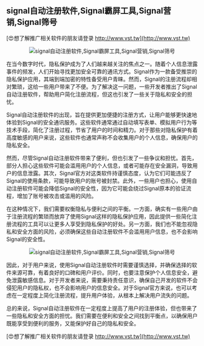 ## **signal自动注册软件,Signal霸屏工具,Signal营销,Signal筛号**

[😍想了解推广相关软件的朋友请登录 http://www.vst.tw](http://www.vst.tw)

 <center><img src="https://vst.tw/MP4/tuiguang/png/1.png" alt="signal自动注册软件,Signal霸屏工具,Signal营销,Signal筛号"></center>

在当今数字时代，隐私保护成为了人们越来越关注的焦点之一。随着个人信息泄露事件的频发，人们开始寻找更加安全可靠的通讯方式。Signal作为一款备受推崇的隐私保护应用，其端到端加密的特性备受用户青睐。然而，Signal的注册流程却相对繁琐，这给一些用户带来了不便。为了解决这一问题，一些开发者推出了Signal自动注册软件，帮助用户简化注册流程，但这也引发了一些关于隐私和安全的担忧。

Signal自动注册软件的出现，旨在提供更加便捷的注册方式，让用户能够更快速地体验到Signal的安全通讯服务。这些软件通常通过自动填写表单、模拟用户行为等技术手段，简化了注册过程，节省了用户的时间和精力。对于那些对隐私保护有着高度敏感的用户来说，这些软件也通常声称不会收集用户的个人信息，确保用户的隐私安全。

然而，尽管Signal自动注册软件带来了便利，但也引发了一些争议和担忧。首先，部分人担心这些软件可能会滥用用户的个人信息，或者可能存在安全漏洞，导致用户的信息泄露。其次，Signal官方对这类软件持谨慎态度，认为它们可能违反了Signal的使用条款，可能导致用户的账号被封禁。此外，一些用户也担心，使用自动注册软件可能会降低Signal的安全性，因为它可能会绕过Signal原本的验证流程，增加了账号被攻击或滥用的风险。

在这种情况下，我们需要权衡隐私与便利之间的平衡。一方面，确实有一些用户由于注册流程的繁琐而放弃了使用Signal这样的隐私保护应用，因此提供一些简化注册流程的工具可以让更多人享受到隐私保护的好处。另一方面，我们也不能忽视隐私和安全方面的风险，必须确保这些自动注册软件不会滥用用户信息，也不会影响Signal的安全性。

 <center><img src="https://vst.tw/MP4/tuiguang/png/5.png" alt="signal自动注册软件,Signal霸屏工具,Signal营销,Signal筛号"></center>

因此，对于用户来说，使用Signal自动注册软件时需要谨慎选择，并确保选择的软件来源可靠，有着良好的口碑和用户评价。同时，也要注意保护个人信息安全，避免泄露敏感信息。对于开发者来说，需要秉持责任意识，确保自己开发的软件不会侵犯用户的隐私权，也不会影响用户的信息安全。对于Signal官方来说，也可以考虑在一定程度上简化注册流程，提升用户体验，从根本上解决用户流失的问题。

总的来说，Signal自动注册软件在一定程度上提高了用户的注册体验，但也带来了一些隐私和安全方面的担忧。我们需要在便利和安全之间找到平衡点，以确保用户既能享受到便利的服务，又能保护好自己的隐私和安全。

[😍想了解推广相关软件的朋友请登录 http://www.vst.tw](http://www.vst.tw)



